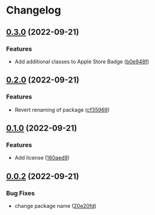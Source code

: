 # Changelog

## [0.3.0](https://github.com/erkenes/Erk.Neos.AppStoreBadges/compare/0.2.0...0.3.0) (2022-09-21)


### Features

* Add additional classes to Apple Store Badge ([b0e948f](https://github.com/erkenes/Erk.Neos.AppStoreBadges/commit/b0e948ff7fea7c3a790feadd5536eb7a2614db5a))

## [0.2.0](https://github.com/erkenes/Erk.Neos.AppStoreBadges/compare/0.1.0...0.2.0) (2022-09-21)


### Features

* Revert renaming of package ([cf35969](https://github.com/erkenes/Erk.Neos.AppStoreBadges/commit/cf35969ba4b401d7f6e34c66835ec4a6729ea450))

## [0.1.0](https://github.com/erkenes/Erk.Neos.AppStoreBadges/compare/0.0.2...0.1.0) (2022-09-21)


### Features

* Add license ([160aed9](https://github.com/erkenes/Erk.Neos.AppStoreBadges/commit/160aed9533e37d9e7d2a0cbbe3d651b6a004f30e))

## [0.0.2](https://github.com/erkenes/Erk.Neos.AppStoreBadges/compare/0.0.1...0.0.2) (2022-09-21)


### Bug Fixes

* change package name ([20e20fd](https://github.com/erkenes/Erk.Neos.AppStoreBadges/commit/20e20fd2b9b7db12b31e1f058fdff456077129ec))
